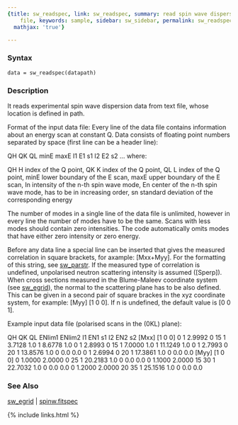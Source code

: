 ```yaml
---
{title: sw_readspec, link: sw_readspec, summary: read spin wave dispersion data from
    file, keywords: sample, sidebar: sw_sidebar, permalink: sw_readspec.html, folder: swfiles,
  mathjax: 'true'}

---
```


### Syntax

`data = sw_readspec(datapath)`

### Description

It reads experimental spin wave dispersion data from text file, whose
location is defined in path.
 
Format of the input data file:
Every line of the data file contains information about an energy scan at
constant Q. Data consists of floating point numbers separated by space
(first line can be a header line):
 
  QH QK QL minE maxE I1 E1 s1 I2 E2 s2 ...
      where:
 
QH        H index of the Q point,
QK        K index of the Q point,
QL        L index of the Q point,
minE      lower boundary of the E scan,
maxE      upper boundary of the E scan,
In        intensity of the n-th spin wave mode,
En        center of the n-th spin wave mode, has to be in increasing
          order,
sn        standard deviation of the corresponding energy
 
The number of modes in a single line of the data file is unlimited,
however in every line the number of modes have to be the same. Scans with
less modes should contain zero intensities. The code automatically omits
modes that have either zero intensity or zero energy.
 
Before any data line a special line can be inserted that gives the
measured correlation in square brackets, for axample: [Mxx+Myy]. For the
formatting of this string, see <a href="matlab:doc sw_parstr">sw_parstr</a>.
If the measured type of correlation is undefined, unpolarised neutron
scattering intensity is assumed ([Sperp]). When cross sections measured
in the Blume-Maleev coordinate system (see <a href="matlab:doc sw_egrid">sw_egrid</a>), the normal to the
scattering plane has to be also defined. This can be given in a second
pair of square brackes in the xyz coordinate system, for example: [Myy]
[1 0 0]. If n is undefined, the default value is [0 0 1].
 
 
Example input data file (polarised scans in the (0KL) plane):
 
QH    QK        QL      ENlim1  ENlim2  I1  EN1       s1    I2  EN2       s2
[Mxx] [1 0 0]
0     1        2.9992   0       15      1    3.7128   1.0   1   8.6778    1.0
0     1        2.8993   0       15      1    7.0000   1.0   1   11.1249   1.0
0     1        2.7993   0       20      1   13.8576   1.0   0   0.0       0.0
0     1        2.6994   0       20      1   17.3861   1.0   0   0.0       0.0
[Myy] [1 0 0]
0     1.0000   2.0000   0       25      1   20.2183   1.0   0   0.0       0.0
0     1.1000   2.0000   15      30      1   22.7032   1.0   0   0.0       0.0
0     1.2000   2.0000   20      35      1   25.1516   1.0   0   0.0       0.0
 

### See Also

[sw_egrid](sw_egrid.html) \| [spinw.fitspec](spinw_fitspec.html)

{% include links.html %}
